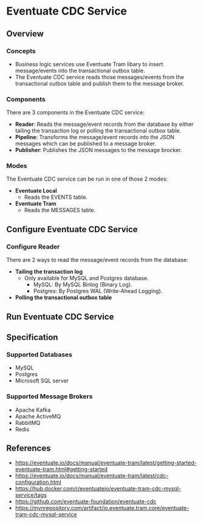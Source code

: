 # Eventuate CDC Service

## Overview
### Concepts
- Business logic services use Eventuate Tram libary to insert message/events into the transactional outbox table.
- The Eventuate CDC service reads those messages/events from the transactional outbox table and publish them to the message broker.

### Components
There are 3 components in the Eventuate CDC service:
- **Reader**: Reads the message/event records from the database by either tailing the transaction log or polling the transactional outbox table.
- **Pipeline**: Transforms the message/event records into the JSON messages which can be published to a message broker.
- **Publisher**: Publishes the JSON messages to the message brocker.

### Modes
The Eventuate CDC service can be run in one of those 2 modes:
- **Eventuate Local**
   - Reads the EVENTS table.
- **Eventuate Tram**
   - Reads the MESSAGES table.

## Configure Eventuate CDC Service
### Configure Reader
There are 2 ways to read the message/event records from the database:
- **Tailing the transaction log**
   - Only available for MySQL and Postgres database.
      - MySQL: By MySQL Binlog (Binary Log).
      - Postgres: By Postgres WAL (Write-Ahead Logging).
- **Polling the transactional outbox table**


## Run Eventuate CDC Service

## Specification
### Supported Databases
- MySQL
- Postgres
- Microsoft SQL server

### Supported Message Brokers
- Apache Kafka
- Apache ActiveMQ
- RabbitMQ
- Redis





## References
- https://eventuate.io/docs/manual/eventuate-tram/latest/getting-started-eventuate-tram.html#getting-started
- https://eventuate.io/docs/manual/eventuate-tram/latest/cdc-configuration.html
- https://hub.docker.com/r/eventuateio/eventuate-tram-cdc-mysql-service/tags
- https://github.com/eventuate-foundation/eventuate-cdc
- https://mvnrepository.com/artifact/io.eventuate.tram.core/eventuate-tram-cdc-mysql-service
